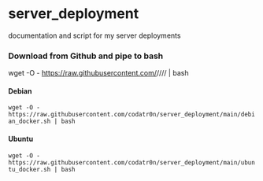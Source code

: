 # server_deployment
documentation and script for my server deployments

### Download from Github and pipe to bash
wget -O - https://raw.githubusercontent.com/<username>/<project>/<branch>/<path>/<file> | bash

#### Debian
`wget -O - https://raw.githubusercontent.com/codatr0n/server_deployment/main/debian_docker.sh | bash`

#### Ubuntu
`wget -O - https://raw.githubusercontent.com/codatr0n/server_deployment/main/ubuntu_docker.sh | bash`